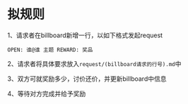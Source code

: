 # 拟规则

1、请求者在billboard新增一行，以如下格式发起request
```
OPEN: 谁@谁 主题 REWARD: 奖品
```

2、请求者将具体要求放入`request/(billboard请求的行号).md`中

3、双方可就奖励多少，讨价还价，并更新billboard中信息

4、等待对方完成并给予奖励
